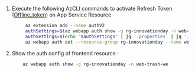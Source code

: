 1. Execute the following AzCLI commands to activate Refresh Token ([Offline_token][Offline-token]) on App Service Resource
   ```bash
        az extension add --name authV2
        authSettings=$(az webapp auth show -g rg-innovationday -n web-trash-we)
        authSettings=$(echo "$authSettings" | jq '.properties' | jq '.identityProviders.azureActiveDirectory.login += {"loginParameters":["scope=openid offline_access api://fb7e8694-1568-4fb4-a160-4e6fe4d39cb3/user_impersonation"]}')
        az webapp auth set --resource-group rg-innovationday --name web-trash-we --body "$authSettings"
   ```
1. Show the auth config of frontend resource :
   ```bash
       az webapp auth show -g rg-innovationday -n web-trash-we
   ```

[Offline-token]: https://learn.microsoft.com/en-us/azure/app-service/tutorial-auth-aad?pivots=platform-linux#configure-app-service-to-return-a-usable-access-token
